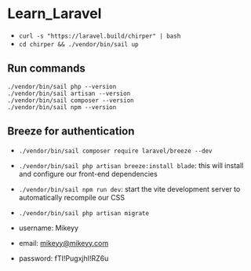 # Learn_Laravel

- `curl -s "https://laravel.build/chirper" | bash`
- `cd chirper && ./vendor/bin/sail up`

## Run commands

```
./vendor/bin/sail php --version
./vendor/bin/sail artisan --version
./vendor/bin/sail composer --version
./vendor/bin/sail npm --version
```

## Breeze for authentication

- `./vendor/bin/sail composer require laravel/breeze --dev`
- `./vendor/bin/sail php artisan breeze:install blade`: this will install and configure our front-end dependencies
- `./vendor/bin/sail npm run dev`: start the vite development server to automatically recompile our CSS
- `./vendor/bin/sail php artisan migrate`

- username: Mikeyy
- email: mikeyy@mikeyy.com
- password: fTI!PugxjhI!RZ6u
